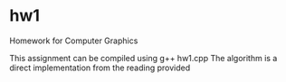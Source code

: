 # hw1
Homework for Computer Graphics

This assignment can be compiled using g++ hw1.cpp 
The algorithm is a direct implementation from the reading provided
